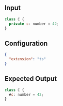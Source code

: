 
## Input
```javascript input
class C {
  private c: number = 42;
}
```

## Configuration
```json configuration
{
  "extension": "ts"
}
```

## Expected Output
```javascript expected output
class C {
  #c: number = 42;
}
```
